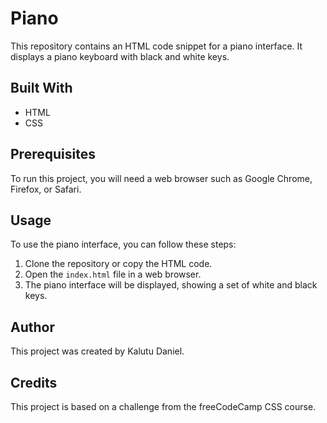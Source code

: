 # Piano
This repository contains an HTML code snippet for a piano interface. It displays a piano keyboard with black and white keys.

## Built With
- HTML
- CSS

## Prerequisites
To run this project, you will need a web browser such as Google Chrome, Firefox, or Safari.

## Usage
To use the piano interface, you can follow these steps:

1. Clone the repository or copy the HTML code.
2. Open the `index.html` file in a web browser.
3. The piano interface will be displayed, showing a set of white and black keys.

## Author
This project was created by Kalutu Daniel.

## Credits
This project is based on a challenge from the freeCodeCamp CSS course.
